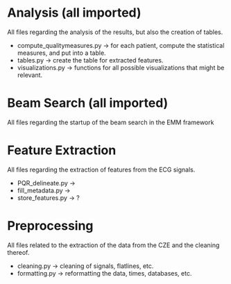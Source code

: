 # Analysis (all imported)
All files regarding the analysis of the results, but also the creation of tables. 

* compute_qualitymeasures.py -> for each patient, compute the statistical measures, and put into a table.
* tables.py -> create the table for extracted features.
* visualizations.py -> functions for all possible visualizations that might be relevant.

# Beam Search (all imported)
All files regarding the startup of the beam search in the EMM framework


# Feature Extraction
All files regarding the extraction of features from the ECG signals.

* PQR_delineate.py ->
* fill_metadata.py -> 
* store_features.py -> ?


# Preprocessing
All files related to the extraction of the data from the CZE and the cleaning thereof.

* cleaning.py -> cleaning of signals, flatlines, etc.
* formatting.py -> reformatting the data, times, databases, etc.